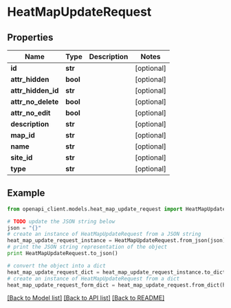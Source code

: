 # HeatMapUpdateRequest


## Properties

Name | Type | Description | Notes
------------ | ------------- | ------------- | -------------
**id** | **str** |  | [optional] 
**attr_hidden** | **bool** |  | [optional] 
**attr_hidden_id** | **str** |  | [optional] 
**attr_no_delete** | **bool** |  | [optional] 
**attr_no_edit** | **bool** |  | [optional] 
**description** | **str** |  | [optional] 
**map_id** | **str** |  | [optional] 
**name** | **str** |  | [optional] 
**site_id** | **str** |  | [optional] 
**type** | **str** |  | [optional] 

## Example

```python
from openapi_client.models.heat_map_update_request import HeatMapUpdateRequest

# TODO update the JSON string below
json = "{}"
# create an instance of HeatMapUpdateRequest from a JSON string
heat_map_update_request_instance = HeatMapUpdateRequest.from_json(json)
# print the JSON string representation of the object
print HeatMapUpdateRequest.to_json()

# convert the object into a dict
heat_map_update_request_dict = heat_map_update_request_instance.to_dict()
# create an instance of HeatMapUpdateRequest from a dict
heat_map_update_request_form_dict = heat_map_update_request.from_dict(heat_map_update_request_dict)
```
[[Back to Model list]](../README.md#documentation-for-models) [[Back to API list]](../README.md#documentation-for-api-endpoints) [[Back to README]](../README.md)


